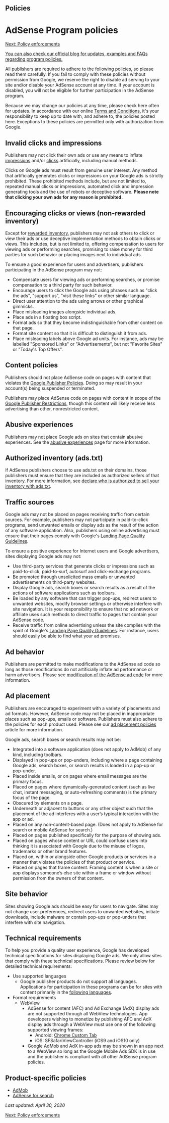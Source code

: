 Policies
--------

AdSense Program policies
========================

[](https://support.google.com/adsense/answer/10008391?hl=en&ref_topic=1250104)[Next: Policy enforcements](https://support.google.com/adsense/topic/1342777?hl=en&ref_topic=1250104)

[You can also check our official blog for updates, examples and FAQs regarding program policies.](https://adsense.blogspot.com/search/label/Program%20Policies?sourceid=aso&subid=ww-en-et-policy_blogpromotion&medium=link)

All publishers are required to adhere to the following policies, so please read them carefully. If you fail to comply with these policies without permission from Google, we reserve the right to disable ad serving to your site and/or disable your AdSense account at any time. If your account is disabled, you will not be eligible for further participation in the AdSense program.

Because we may change our policies at any time, please check here often for updates. In accordance with our online [Terms and Conditions](https://www.google.com/adsense/static/en_US/LocalizedTerms.html), it's your responsibility to keep up to date with, and adhere to, the policies posted here. Exceptions to these policies are permitted only with authorization from Google.

Invalid clicks and impressions
------------------------------

Publishers may not click their own ads or use any means to inflate [impressions](https://support.google.com/adsense/answer/44743) and/or [clicks](https://support.google.com/adsense/answer/32719) artificially, including manual methods.

Clicks on Google ads must result from genuine user interest. Any method that artificially generates clicks or impressions on your Google ads is strictly prohibited. These prohibited methods include, but are not limited to, repeated manual clicks or impressions, automated click and impression generating tools and the use of robots or deceptive software. **Please note that clicking your own ads for any reason is prohibited.**

Encouraging clicks or views (non-rewarded inventory)
----------------------------------------------------

Except for [rewarded inventory](https://support.google.com/adsense/answer/9121589), publishers may not ask others to click or view their ads or use deceptive implementation methods to obtain clicks or views. This includes, but is not limited to, offering compensation to users for viewing ads or performing searches, promising to raise money for third parties for such behavior or placing images next to individual ads.

To ensure a good experience for users and advertisers, publishers participating in the AdSense program may not:

*   Compensate users for viewing ads or performing searches, or promise compensation to a third party for such behavior.
*   Encourage users to click the Google ads using phrases such as "click the ads", "support us", "visit these links" or other similar language.
*   Direct user attention to the ads using arrows or other graphical gimmicks.
*   Place misleading images alongside individual ads.
*   Place ads in a floating box script.
*   Format ads so that they become indistinguishable from other content on that page.
*   Format site content so that it is difficult to distinguish it from ads.
*   Place misleading labels above Google ad units. For instance, ads may be labelled "Sponsored Links" or "Advertisements", but not "Favorite Sites" or "Today's Top Offers".

Content policies
----------------

Publishers should not place AdSense code on pages with content that violates the [Google Publisher Policies](https://support.google.com/adsense/answer/9335564). Doing so may result in your account(s) being suspended or terminated.

Publishers may place AdSense code on pages with content in scope of the [Google Publisher Restrictions](https://support.google.com/adsense/answer/9335567), though this content will likely receive less advertising than other, nonrestricted content.

Abusive experiences
-------------------

Publishers may not place Google ads on sites that contain abusive experiences. See the [abusive experiences](https://support.google.com/webtools/answer/7347327) page for more information.

Authorized inventory (ads.txt)
------------------------------

If AdSense publishers choose to use ads.txt on their domains, those publishers must ensure that they are included as authorized sellers of that inventory. For more information, see [declare who is authorized to sell your inventory with ads.txt](https://support.google.com/adsense/answer/7532444).

Traffic sources
---------------

Google ads may not be placed on pages receiving traffic from certain sources. For example, publishers may not participate in paid-to-click programs, send unwanted emails or display ads as the result of the action of any software application. Also, publishers using online advertising must ensure that their pages comply with Google's [Landing Page Quality Guidelines](https://support.google.com/adwords/answer/46675).

To ensure a positive experience for Internet users and Google advertisers, sites displaying Google ads may not:

*   Use third-party services that generate clicks or impressions such as paid-to-click, paid-to-surf, autosurf and click-exchange programs.
*   Be promoted through unsolicited mass emails or unwanted advertisements on third-party websites.
*   Display Google ads, search boxes or search results as a result of the actions of software applications such as toolbars.
*   Be loaded by any software that can trigger pop-ups, redirect users to unwanted websites, modify browser settings or otherwise interfere with site navigation. It is your responsibility to ensure that no ad network or affiliate uses such methods to direct traffic to pages that contain your AdSense code.
*   Receive traffic from online advertising unless the site complies with the spirit of Google's [Landing Page Quality Guidelines](https://support.google.com/adwords/answer/46675). For instance, users should easily be able to find what your ad promises.

Ad behavior
-----------

Publishers are permitted to make modifications to the AdSense ad code so long as those modifications do not artificially inflate ad performance or harm advertisers. Please see [modification of the AdSense ad code](https://support.google.com/adsense/answer/1354736) for more information.

Ad placement
------------

Publishers are encouraged to experiment with a variety of placements and ad formats. However, AdSense code may not be placed in inappropriate places such as pop-ups, emails or software. Publishers must also adhere to the policies for each product used. Please see our [ad placement policies](https://support.google.com/adsense/answer/1346295) article for more information.

Google ads, search boxes or search results may not be:

*   Integrated into a software application (does not apply to AdMob) of any kind, including toolbars.
*   Displayed in pop-ups or pop-unders, including where a page containing Google ads, search boxes, or search results is loaded in a pop-up or pop-under.
*   Placed inside emails, or on pages where email messages are the primary focus.
*   Placed on pages where dynamically-generated content (such as live chat, instant messaging, or auto-refreshing comments) is the primary focus of the page.
*   Obscured by elements on a page.
*   Underneath or adjacent to buttons or any other object such that the placement of the ad interferes with a user’s typical interaction with the app or ad.
*   Placed on any non-content-based page. (Does not apply to AdSense for search or mobile AdSense for search.)
*   Placed on pages published specifically for the purpose of showing ads.
*   Placed on pages whose content or URL could confuse users into thinking it is associated with Google due to the misuse of logos, trademarks or other brand features.
*   Placed on, within or alongside other Google products or services in a manner that violates the policies of that product or service.
*   Placed on pages that frame content. Framing content is when a site or app displays someone’s else site within a frame or window without permission from the owners of that content. 

Site behavior
-------------

Sites showing Google ads should be easy for users to navigate. Sites may not change user preferences, redirect users to unwanted websites, initiate downloads, include malware or contain pop-ups or pop-unders that interfere with site navigation.

Technical requirements
----------------------

To help you provide a quality user experience, Google has developed technical specifications for sites displaying Google ads. We only allow sites that comply with these technical specifications. Please review below for detailed technical requirements:

*   Use supported languages
    *   Google publisher products do not support all languages. Applications for participation in these programs can be for sites with content primarily in the [following languages](https://support.google.com/adsense/answer/9727).
*   Format requirements
    *   WebView
        *   AdSense for content (AFC) and Ad Exchange (AdX) display ads are not supported through all WebView technologies. App developers wishing to monetize by publishing AFC and AdX display ads through a WebView must use one of the following supported viewing frames:
            *   Android: [Chrome Custom Tab](https://developer.chrome.com/multidevice/android/customtabs)
            *   iOS: SFSafariViewController (iOS9 and iOS10 only)
        *   Google AdMob and AdX in-app ads may be shown in an app next to a WebView so long as the Google Mobile Ads SDK is in use and the publisher is compliant with all other AdSense program policies.

Product-specific policies
-------------------------

*   [AdMob](https://support.google.com/admob/answer/2753860)
*   [AdSense for search](https://support.google.com/adsense/answer/1354757)

_Last updated: April 30, 2020_

[](https://support.google.com/adsense/answer/10008391?hl=en&ref_topic=1250104)[Next: Policy enforcements](https://support.google.com/adsense/topic/1342777?hl=en&ref_topic=1250104)